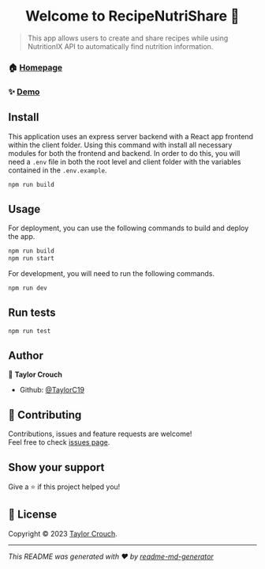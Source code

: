 <h1 align="center">Welcome to RecipeNutriShare 👋</h1>

> This app allows users to create and share recipes while using NutritionIX API to automatically find nutrition information.

### 🏠 [Homepage](https://github.com/TaylorC19/RecipeNutriShare-Frontend)

### ✨ [Demo](https://recipenutrishare.vercel.app/)

## Install

This application uses an express server backend with a React app frontend within the client folder. Using this command with install all necessary modules for both the frontend and backend. In order to do this, you will need a `.env` file in both the root level and client folder with the variables contained in the `.env.example`.

```sh
npm run build
```

## Usage

For deployment, you can use the following commands to build and deploy the app.

```sh
npm run build
npm run start
```

For development, you will need to run the following commands. 

```sh
npm run dev
```

## Run tests

```sh
npm run test
```

## Author

👤 **Taylor Crouch**

* Github: [@TaylorC19](https://github.com/TaylorC19)

## 🤝 Contributing

Contributions, issues and feature requests are welcome!<br />Feel free to check [issues page](https://github.com/TaylorC19/RecipeNutriShare-Backend/issues). 
<!-- (WIP) You can also take a look at the [contributing guide](https://github.com/TaylorC19/meal-prep-tracker/blob/master/CONTRIBUTING.md). -->

## Show your support

Give a ⭐️ if this project helped you!

## 📝 License

Copyright © 2023 [Taylor Crouch](https://github.com/TaylorC19).<br />

***
_This README was generated with ❤️ by [readme-md-generator](https://github.com/kefranabg/readme-md-generator)_